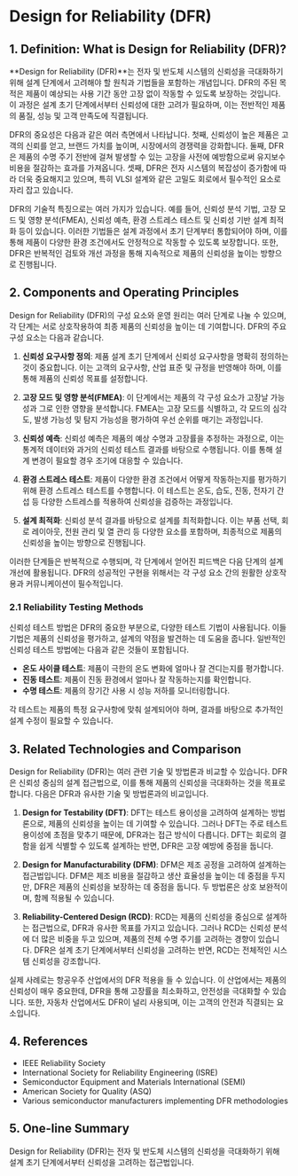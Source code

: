 # Design for Reliability (DFR)

## 1. Definition: What is **Design for Reliability (DFR)**?
**Design for Reliability (DFR)**는 전자 및 반도체 시스템의 신뢰성을 극대화하기 위해 설계 단계에서 고려해야 할 원칙과 기법들을 포함하는 개념입니다. DFR의 주된 목적은 제품이 예상되는 사용 기간 동안 고장 없이 작동할 수 있도록 보장하는 것입니다. 이 과정은 설계 초기 단계에서부터 신뢰성에 대한 고려가 필요하며, 이는 전반적인 제품의 품질, 성능 및 고객 만족도에 직결됩니다.

DFR의 중요성은 다음과 같은 여러 측면에서 나타납니다. 첫째, 신뢰성이 높은 제품은 고객의 신뢰를 얻고, 브랜드 가치를 높이며, 시장에서의 경쟁력을 강화합니다. 둘째, DFR은 제품의 수명 주기 전반에 걸쳐 발생할 수 있는 고장을 사전에 예방함으로써 유지보수 비용을 절감하는 효과를 가져옵니다. 셋째, DFR은 전자 시스템의 복잡성이 증가함에 따라 더욱 중요해지고 있으며, 특히 VLSI 설계와 같은 고밀도 회로에서 필수적인 요소로 자리 잡고 있습니다.

DFR의 기술적 특징으로는 여러 가지가 있습니다. 예를 들어, 신뢰성 분석 기법, 고장 모드 및 영향 분석(FMEA), 신뢰성 예측, 환경 스트레스 테스트 및 신뢰성 기반 설계 최적화 등이 있습니다. 이러한 기법들은 설계 과정에서 초기 단계부터 통합되어야 하며, 이를 통해 제품이 다양한 환경 조건에서도 안정적으로 작동할 수 있도록 보장합니다. 또한, DFR은 반복적인 검토와 개선 과정을 통해 지속적으로 제품의 신뢰성을 높이는 방향으로 진행됩니다.

## 2. Components and Operating Principles
Design for Reliability (DFR)의 구성 요소와 운영 원리는 여러 단계로 나눌 수 있으며, 각 단계는 서로 상호작용하여 최종 제품의 신뢰성을 높이는 데 기여합니다. DFR의 주요 구성 요소는 다음과 같습니다.

1. **신뢰성 요구사항 정의**: 제품 설계 초기 단계에서 신뢰성 요구사항을 명확히 정의하는 것이 중요합니다. 이는 고객의 요구사항, 산업 표준 및 규정을 반영해야 하며, 이를 통해 제품의 신뢰성 목표를 설정합니다.

2. **고장 모드 및 영향 분석(FMEA)**: 이 단계에서는 제품의 각 구성 요소가 고장날 가능성과 그로 인한 영향을 분석합니다. FMEA는 고장 모드를 식별하고, 각 모드의 심각도, 발생 가능성 및 탐지 가능성을 평가하여 우선 순위를 매기는 과정입니다.

3. **신뢰성 예측**: 신뢰성 예측은 제품의 예상 수명과 고장률을 추정하는 과정으로, 이는 통계적 데이터와 과거의 신뢰성 테스트 결과를 바탕으로 수행됩니다. 이를 통해 설계 변경이 필요할 경우 조기에 대응할 수 있습니다.

4. **환경 스트레스 테스트**: 제품이 다양한 환경 조건에서 어떻게 작동하는지를 평가하기 위해 환경 스트레스 테스트를 수행합니다. 이 테스트는 온도, 습도, 진동, 전자기 간섭 등 다양한 스트레스를 적용하여 신뢰성을 검증하는 과정입니다.

5. **설계 최적화**: 신뢰성 분석 결과를 바탕으로 설계를 최적화합니다. 이는 부품 선택, 회로 레이아웃, 전원 관리 및 열 관리 등 다양한 요소를 포함하며, 최종적으로 제품의 신뢰성을 높이는 방향으로 진행됩니다.

이러한 단계들은 반복적으로 수행되며, 각 단계에서 얻어진 피드백은 다음 단계의 설계 개선에 활용됩니다. DFR의 성공적인 구현을 위해서는 각 구성 요소 간의 원활한 상호작용과 커뮤니케이션이 필수적입니다.

### 2.1 Reliability Testing Methods
신뢰성 테스트 방법은 DFR의 중요한 부분으로, 다양한 테스트 기법이 사용됩니다. 이들 기법은 제품의 신뢰성을 평가하고, 설계의 약점을 발견하는 데 도움을 줍니다. 일반적인 신뢰성 테스트 방법에는 다음과 같은 것들이 포함됩니다.

- **온도 사이클 테스트**: 제품이 극한의 온도 변화에 얼마나 잘 견디는지를 평가합니다.
- **진동 테스트**: 제품이 진동 환경에서 얼마나 잘 작동하는지를 확인합니다.
- **수명 테스트**: 제품의 장기간 사용 시 성능 저하를 모니터링합니다.

각 테스트는 제품의 특정 요구사항에 맞춰 설계되어야 하며, 결과를 바탕으로 추가적인 설계 수정이 필요할 수 있습니다.

## 3. Related Technologies and Comparison
Design for Reliability (DFR)는 여러 관련 기술 및 방법론과 비교할 수 있습니다. DFR은 신뢰성 중심의 설계 접근법으로, 이를 통해 제품의 신뢰성을 극대화하는 것을 목표로 합니다. 다음은 DFR과 유사한 기술 및 방법론과의 비교입니다.

1. **Design for Testability (DFT)**: DFT는 테스트 용이성을 고려하여 설계하는 방법론으로, 제품의 신뢰성을 높이는 데 기여할 수 있습니다. 그러나 DFT는 주로 테스트 용이성에 초점을 맞추기 때문에, DFR과는 접근 방식이 다릅니다. DFT는 회로의 결함을 쉽게 식별할 수 있도록 설계하는 반면, DFR은 고장 예방에 중점을 둡니다.

2. **Design for Manufacturability (DFM)**: DFM은 제조 공정을 고려하여 설계하는 접근법입니다. DFM은 제조 비용을 절감하고 생산 효율성을 높이는 데 중점을 두지만, DFR은 제품의 신뢰성을 보장하는 데 중점을 둡니다. 두 방법론은 상호 보완적이며, 함께 적용될 수 있습니다.

3. **Reliability-Centered Design (RCD)**: RCD는 제품의 신뢰성을 중심으로 설계하는 접근법으로, DFR과 유사한 목표를 가지고 있습니다. 그러나 RCD는 신뢰성 분석에 더 많은 비중을 두고 있으며, 제품의 전체 수명 주기를 고려하는 경향이 있습니다. DFR은 설계 초기 단계에서부터 신뢰성을 고려하는 반면, RCD는 전체적인 시스템 신뢰성을 강조합니다.

실제 사례로는 항공우주 산업에서의 DFR 적용을 들 수 있습니다. 이 산업에서는 제품의 신뢰성이 매우 중요한데, DFR을 통해 고장률을 최소화하고, 안전성을 극대화할 수 있습니다. 또한, 자동차 산업에서도 DFR이 널리 사용되며, 이는 고객의 안전과 직결되는 요소입니다.

## 4. References
- IEEE Reliability Society
- International Society for Reliability Engineering (ISRE)
- Semiconductor Equipment and Materials International (SEMI)
- American Society for Quality (ASQ)
- Various semiconductor manufacturers implementing DFR methodologies

## 5. One-line Summary
Design for Reliability (DFR)는 전자 및 반도체 시스템의 신뢰성을 극대화하기 위해 설계 초기 단계에서부터 신뢰성을 고려하는 접근법입니다.